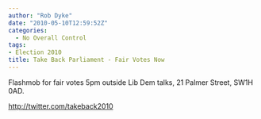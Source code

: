 ```yaml
---
author: "Rob Dyke"
date: "2010-05-10T12:59:52Z"
categories:
  - No Overall Control
tags:
- Election 2010
title: Take Back Parliament - Fair Votes Now
---
```

Flashmob for fair votes 5pm outside Lib Dem talks, 21 Palmer Street, SW1H 0AD.

http://twitter.com/takeback2010
